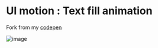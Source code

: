 # UI motion : Text fill animation
   
Fork from my [codepen](https://codepen.io/dilums/pen/yLNeNWB)    
     
       
![image](https://res.cloudinary.com/ds574fco0/image/upload/v1679213898/github/ui-motion-text-fill-animation_fbvrbq.png)